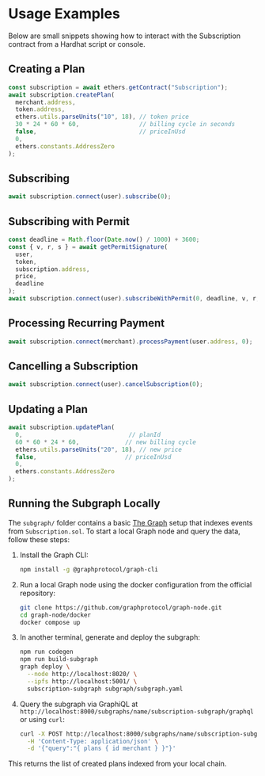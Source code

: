 # Usage Examples

Below are small snippets showing how to interact with the Subscription contract from a Hardhat script or console.

## Creating a Plan
```ts
const subscription = await ethers.getContract("Subscription");
await subscription.createPlan(
  merchant.address,
  token.address,
  ethers.utils.parseUnits("10", 18), // token price
  30 * 24 * 60 * 60,                 // billing cycle in seconds
  false,                             // priceInUsd
  0,
  ethers.constants.AddressZero
);
```

## Subscribing
```ts
await subscription.connect(user).subscribe(0);
```

## Subscribing with Permit
```ts
const deadline = Math.floor(Date.now() / 1000) + 3600;
const { v, r, s } = await getPermitSignature(
  user,
  token,
  subscription.address,
  price,
  deadline
);
await subscription.connect(user).subscribeWithPermit(0, deadline, v, r, s);
```

## Processing Recurring Payment
```ts
await subscription.connect(merchant).processPayment(user.address, 0);
```

## Cancelling a Subscription
```ts
await subscription.connect(user).cancelSubscription(0);
```

## Updating a Plan
```ts
await subscription.updatePlan(
  0,                              // planId
  60 * 60 * 24 * 60,             // new billing cycle
  ethers.utils.parseUnits("20", 18), // new price
  false,                         // priceInUsd
  0,
  ethers.constants.AddressZero
);
```

## Running the Subgraph Locally

The `subgraph/` folder contains a basic [The Graph](https://thegraph.com) setup
that indexes events from `Subscription.sol`. To start a local Graph node and
query the data, follow these steps:

1. Install the Graph CLI:

   ```bash
   npm install -g @graphprotocol/graph-cli
   ```

2. Run a local Graph node using the docker configuration from the official
   repository:

   ```bash
   git clone https://github.com/graphprotocol/graph-node.git
   cd graph-node/docker
   docker compose up
   ```

3. In another terminal, generate and deploy the subgraph:

   ```bash
   npm run codegen
   npm run build-subgraph
   graph deploy \
     --node http://localhost:8020/ \
     --ipfs http://localhost:5001/ \
     subscription-subgraph subgraph/subgraph.yaml
   ```

4. Query the subgraph via GraphiQL at
   `http://localhost:8000/subgraphs/name/subscription-subgraph/graphql` or using
   `curl`:

   ```bash
   curl -X POST http://localhost:8000/subgraphs/name/subscription-subgraph/graphql \
     -H 'Content-Type: application/json' \
     -d '{"query":"{ plans { id merchant } }"}'
   ```

This returns the list of created plans indexed from your local chain.
